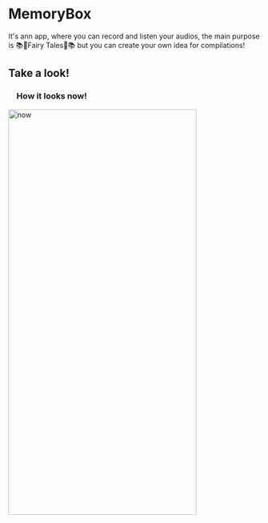# MemoryBox
It's ann app, where you can record and listen your audios, the main purpose is 📚🧞Fairy Tales🧞📚
but you can create your own idea for compilations!

## Take a look!

###  How it looks now!
<img src="https://user-images.githubusercontent.com/38156331/145007831-68876ffd-cb31-4d2b-b2b1-c39b6f8a5165.png" alt="now" width="376" height="810" />
